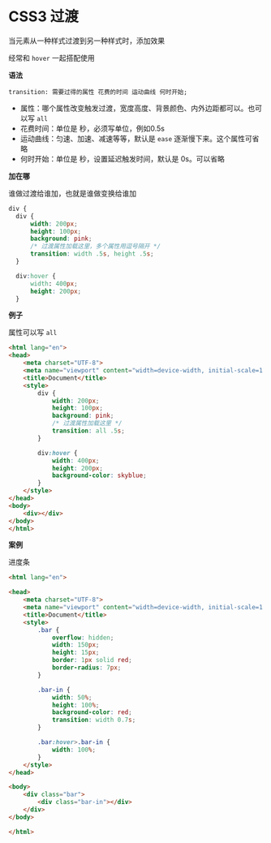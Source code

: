 # CSS3 过渡


当元素从一种样式过渡到另一种样式时，添加效果

经常和 `hover` 一起搭配使用

**语法**

```
transition: 需要过得的属性 花费的时间 运动曲线 何时开始;
```

- 属性：哪个属性改变触发过渡，宽度高度、背景颜色、内外边距都可以。也可以写 `all`
- 花费时间：单位是 秒，必须写单位，例如0.5s
- 运动曲线：匀速、加速、减速等等，默认是 `ease` 逐渐慢下来。这个属性可省略
- 何时开始：单位是 秒，设置延迟触发时间，默认是 0s。可以省略


**加在哪**

谁做过渡给谁加，也就是谁做变换给谁加

```css
div {
  div {
      width: 200px;
      height: 100px;
      background: pink;
      /* 过渡属性加载这里，多个属性用逗号隔开 */
      transition: width .5s, height .5s;
  }

  div:hover {
      width: 400px;
      height: 200px;
  }
```


**例子**

属性可以写 `all`

```html
<html lang="en">
<head>
    <meta charset="UTF-8">
    <meta name="viewport" content="width=device-width, initial-scale=1.0">
    <title>Document</title>
    <style>
        div {
            width: 200px;
            height: 100px;
            background: pink;
            /* 过渡属性加载这里 */
            transition: all .5s;
        }

        div:hover {
            width: 400px;
            height: 200px;
            background-color: skyblue;
        }
    </style>
</head>
<body>
    <div></div>
</body>
</html>
```


**案例**

进度条

```html
<html lang="en">

<head>
    <meta charset="UTF-8">
    <meta name="viewport" content="width=device-width, initial-scale=1.0">
    <title>Document</title>
    <style>
        .bar {
            overflow: hidden;
            width: 150px;
            height: 15px;
            border: 1px solid red;
            border-radius: 7px;
        }

        .bar-in {
            width: 50%;
            height: 100%;
            background-color: red;
            transition: width 0.7s;
        }

        .bar:hover>.bar-in {
            width: 100%;
        }
    </style>
</head>

<body>
    <div class="bar">
        <div class="bar-in"></div>
    </div>
</body>

</html>
```
